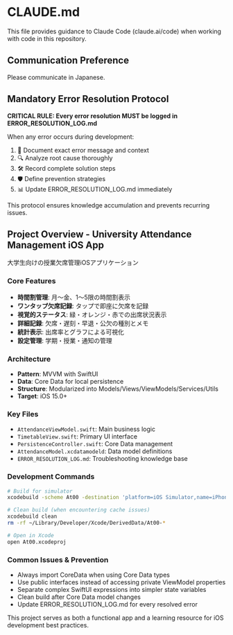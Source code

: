 # CLAUDE.md

This file provides guidance to Claude Code (claude.ai/code) when working with code in this repository.

## Communication Preference

Please communicate in Japanese.

## Mandatory Error Resolution Protocol

**CRITICAL RULE: Every error resolution MUST be logged in ERROR_RESOLUTION_LOG.md**

When any error occurs during development:
1. 📝 Document exact error message and context
2. 🔍 Analyze root cause thoroughly  
3. 🛠️ Record complete solution steps
4. 🛡️ Define prevention strategies
5. 📊 Update ERROR_RESOLUTION_LOG.md immediately

This protocol ensures knowledge accumulation and prevents recurring issues.

## Project Overview - University Attendance Management iOS App

大学生向けの授業欠席管理iOSアプリケーション

### Core Features
- **時間割管理**: 月〜金、1〜5限の時間割表示
- **ワンタップ欠席記録**: タップで即座に欠席を記録
- **視覚的ステータス**: 緑・オレンジ・赤での出席状況表示
- **詳細記録**: 欠席・遅刻・早退・公欠の種別とメモ
- **統計表示**: 出席率とグラフによる可視化
- **設定管理**: 学期・授業・通知の管理

### Architecture
- **Pattern**: MVVM with SwiftUI
- **Data**: Core Data for local persistence  
- **Structure**: Modularized into Models/Views/ViewModels/Services/Utils
- **Target**: iOS 15.0+

### Key Files
- `AttendanceViewModel.swift`: Main business logic
- `TimetableView.swift`: Primary UI interface
- `PersistenceController.swift`: Core Data management
- `AttendanceModel.xcdatamodeld`: Data model definitions
- `ERROR_RESOLUTION_LOG.md`: Troubleshooting knowledge base

### Development Commands
```bash
# Build for simulator
xcodebuild -scheme At00 -destination 'platform=iOS Simulator,name=iPhone 16' build

# Clean build (when encountering cache issues)
xcodebuild clean
rm -rf ~/Library/Developer/Xcode/DerivedData/At00-*

# Open in Xcode
open At00.xcodeproj
```

### Common Issues & Prevention
- Always import CoreData when using Core Data types
- Use public interfaces instead of accessing private ViewModel properties
- Separate complex SwiftUI expressions into simpler state variables
- Clean build after Core Data model changes
- Update ERROR_RESOLUTION_LOG.md for every resolved error

This project serves as both a functional app and a learning resource for iOS development best practices.